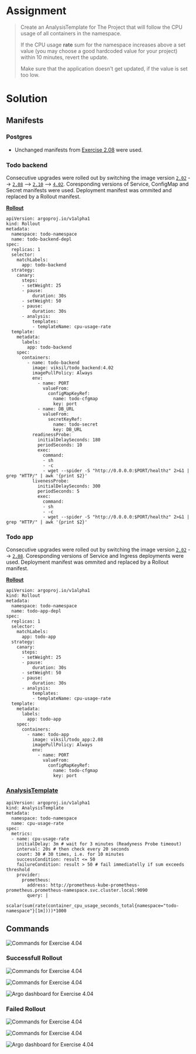 # Assignment

> Create an AnalysisTemplate for The Project that will follow the CPU usage of all containers in the namespace.
> 
> If the CPU usage **rate** sum for the namespace increases above a set value (you may choose a good hardcoded value for your project) within 10 minutes, revert the update.
> 
> Make sure that the application doesn't get updated, if the value is set too low.

# Solution

## Manifests

### Postgres

- Unchanged manifests from [Exercise 2.08](https://github.com/VikSil/DevOps_with_Kubernetes/tree/trunk/Part2/Exercise_2.08) were used.

### Todo backend

Consecutive upgrades were rolled out by switching the image version [`2.02`](https://github.com/VikSil/DevOps_with_Kubernetes/tree/trunk/Part2/Exercise_2.02) --> [`2.08`](https://github.com/VikSil/DevOps_with_Kubernetes/tree/trunk/Part2/Exercise_2.08) --> [`2.10`](https://github.com/VikSil/DevOps_with_Kubernetes/tree/trunk/Part2/Exercise_2.10) --> [`4.02`](https://github.com/VikSil/DevOps_with_Kubernetes/tree/trunk/Part4/Exercise_4.02). Coresponding versions of Service, ConfigMap and Secret manifests were used. Deployment manifest was ommited and replaced by a Rollout manifest.

**[Rollout](https://github.com/VikSil/DevOps_with_Kubernetes/tree/trunk/Part4/Exercise_4.04/manifests/todo_backend_rollout.yaml)**

```
apiVersion: argoproj.io/v1alpha1
kind: Rollout
metadata:
  namespace: todo-namespace
  name: todo-backend-depl
spec:
  replicas: 1
  selector:
    matchLabels:
      app: todo-backend
  strategy:
    canary:
      steps:
      - setWeight: 25
      - pause:
          duration: 30s
      - setWeight: 50
      - pause:
          duration: 30s
      - analysis:
          templates:
          - templateName: cpu-usage-rate
  template:
    metadata:
      labels:
        app: todo-backend
    spec:
      containers:
        - name: todo-backend
          image: viksil/todo_backend:4.02
          imagePullPolicy: Always
          env:
            - name: PORT
              valueFrom:
                configMapKeyRef:
                  name: todo-cfgmap
                  key: port
            - name: DB_URL
              valueFrom:
                secretKeyRef:
                  name: todo-secret
                  key: DB_URL
          readinessProbe:
            initialDelaySeconds: 180 
            periodSeconds: 10
            exec:
              command:
              - sh
              - -c
              - wget --spider -S "http://0.0.0.0:$PORT/healthz" 2>&1 | grep "HTTP/" | awk '{print $2}'
          livenessProbe:
            initialDelaySeconds: 300
            periodSeconds: 5 
            exec:
              command:
              - sh
              - -c
              - wget --spider -S "http://0.0.0.0:$PORT/healthz" 2>&1 | grep "HTTP/" | awk '{print $2}'
```

### Todo app

Consecutive upgrades were rolled out by switching the image version [`2.02`](https://github.com/VikSil/DevOps_with_Kubernetes/tree/trunk/Part2/Exercise_2.02) --> [`2.08`](https://github.com/VikSil/DevOps_with_Kubernetes/tree/trunk/Part2/Exercise_2.08). Coresponding versions of Service and Ingress deployments were used. Deployment manifest was ommited and replaced by a Rollout manifest.

**[Rollout](https://github.com/VikSil/DevOps_with_Kubernetes/tree/trunk/Part4/Exercise_4.04/manifests/todo_app_rollout.yaml)**

```
apiVersion: argoproj.io/v1alpha1
kind: Rollout
metadata:
  namespace: todo-namespace
  name: todo-app-depl
spec:
  replicas: 1
  selector:
    matchLabels:
      app: todo-app
  strategy:
    canary:
      steps:
      - setWeight: 25
      - pause:
          duration: 30s
      - setWeight: 50
      - pause:
          duration: 30s
      - analysis:
          templates:
          - templateName: cpu-usage-rate
  template:
    metadata:
      labels:
        app: todo-app
    spec:
      containers:
        - name: todo-app
          image: viksil/todo_app:2.08
          imagePullPolicy: Always
          env:
            - name: PORT
              valueFrom:
                configMapKeyRef:
                  name: todo-cfgmap
                  key: port
```

### [AnalysisTemplate](https://github.com/VikSil/DevOps_with_Kubernetes/tree/trunk/Part4/Exercise_4.04/manifests/analysistemplate.yaml)

```
apiVersion: argoproj.io/v1alpha1
kind: AnalysisTemplate
metadata:
  namespace: todo-namespace
  name: cpu-usage-rate
spec:
  metrics:
  - name: cpu-usage-rate
    initialDelay: 3m # wait for 3 minutes (Readyness Probe timeout)
    interval: 20s # then check every 20 seconds
    count: 30 # 30 times, i.e. for 10 minutes
    successCondition: result <= 50
    failureCondition: result > 50 # fail immediatelly if sum exceeds threshold
    provider:
      prometheus:
        address: http://prometheus-kube-prometheus-prometheus.prometheus-namespace.svc.cluster.local:9090 
        query: |
          scalar(sum(rate(container_cpu_usage_seconds_total{namespace="todo-namespace"}[1m])))*1000
```

## Commands

![Commands for Exercise 4.04](https://raw.githubusercontent.com/VikSil/DevOps_with_Kubernetes/refs/heads/trunk/Part4/Exercise_4.04/Exercise_4.04_commands.png)

### Successfull Rollout

![Commands for Exercise 4.04](https://raw.githubusercontent.com/VikSil/DevOps_with_Kubernetes/refs/heads/trunk/Part4/Exercise_4.04/Exercise_4.04_commands2.png)

![Commands for Exercise 4.04](https://raw.githubusercontent.com/VikSil/DevOps_with_Kubernetes/refs/heads/trunk/Part4/Exercise_4.04/Exercise_4.04_commands3.png)

![Argo dashboard for Exercise 4.04](https://raw.githubusercontent.com/VikSil/DevOps_with_Kubernetes/refs/heads/trunk/Part4/Exercise_4.04/Exercise_4.04_frontend.png)

### Failed Rollout

![Commands for Exercise 4.04](https://raw.githubusercontent.com/VikSil/DevOps_with_Kubernetes/refs/heads/trunk/Part4/Exercise_4.04/Exercise_4.04_commands3.png)

![Commands for Exercise 4.04](https://raw.githubusercontent.com/VikSil/DevOps_with_Kubernetes/refs/heads/trunk/Part4/Exercise_4.04/Exercise_4.04_commands4.png)

![Argo dashboard for Exercise 4.04](https://raw.githubusercontent.com/VikSil/DevOps_with_Kubernetes/refs/heads/trunk/Part4/Exercise_4.04/Exercise_4.04_frontend2.png)